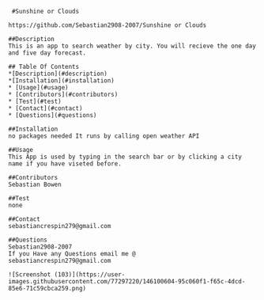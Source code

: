      #Sunshine or Clouds
     
    https://github.com/Sebastian2908-2007/Sunshine or Clouds
    
    ##Description
    This is an app to search weather by city. You will recieve the one day and five day forecast.
    
    ## Table Of Contents
    *[Description](#description)
    *[Installation](#installation)
    * [Usage](#usage)
    * [Contributors](#contributors)
    * [Test](#test)
    * [Contact](#contact)
    * [Questions](#questions)
    
    ##Installation
    no packages needed It runs by calling open weather API
    
    ##Usage
    This App is used by typing in the search bar or by clicking a city name if you have viseted before.
    
    ##Contributors
    Sebastian Bowen
    
    ##Test 
    none
    
    ##Contact
    sebastiancrespin279@gmail.com
    
    ##Questions
    Sebastian2908-2007
    If you Have any Questions email me @
    sebastiancrespin279@gmail.com 
    
    ![Screenshot (103)](https://user-images.githubusercontent.com/77297220/146100604-95c060f1-f65c-4dcd-85e6-71c59cbca259.png)

